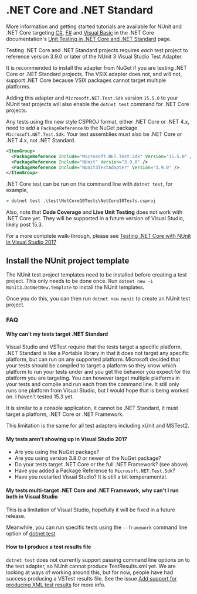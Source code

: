 # .NET Core and .NET Standard

More information and getting started tutorials are available for NUnit and .NET Core targeting [C#](https://docs.microsoft.com/en-us/dotnet/core/testing/unit-testing-with-nunit), [F#](https://docs.microsoft.com/en-us/dotnet/core/testing/unit-testing-fsharp-with-nunit) and [Visual Basic](https://docs.microsoft.com/en-us/dotnet/core/testing/unit-testing-visual-basic-with-nunit) in the .NET Core documentation's [Unit Testing in .NET Core and .NET Standard](https://docs.microsoft.com/en-us/dotnet/core/testing/) page.

Testing .NET Core and .NET Standard projects requires *each* test project to reference version 3.9.0 or later of the NUnit 3 Visual Studio Test Adapter.

It is recommended to install the adapter from NuGet if you are testing .NET Core or .NET Standard projects. The VSIX adapter does not, and will not, support .NET Core because VSIX packages cannot target multiple platforms.

Adding this adapter and `Microsoft.NET.Test.Sdk` version `15.5.0` to your NUnit test projects will also enable the `dotnet test` command for .NET Core projects.

Any tests using the new style CSPROJ format, either .NET Core or .NET 4.x, need to add a `PackageReference` to the NuGet package `Microsoft.NET.Test.Sdk`. Your test assemblies must also be .NET Core or .NET 4.x, not .NET Standard.

```xml
<ItemGroup>
  <PackageReference Include="Microsoft.NET.Test.Sdk" Version="15.5.0" />
  <PackageReference Include="NUnit" Version="3.9.0" />
  <PackageReference Include="NUnit3TestAdapter" Version="3.9.0" />
</ItemGroup>
```

.NET Core test can be run on the command line with `dotnet test`, for example,

```cmd
> dotnet test .\test\NetCore10Tests\NetCore10Tests.csproj
```

Also, note that **Code Coverage** and **Live Unit Testing** does not work with .NET Core yet. They will be supported in a future version of Visual Studio, likely post 15.3.

For a more complete walk-through, please see [Testing .NET Core with NUnit in Visual Studio 2017](http://www.alteridem.net/2017/05/04/test-net-core-nunit-vs2017/)

## Install the NUnit project template

The NUnit test project templates need to be installed before creating a test project. This only needs to be done once. Run `dotnet new -i NUnit3.DotNetNew.Template` to install the NUnit templates.

Once you do this, you can then run `dotnet new nunit` to create an NUnit test project.

### FAQ

#### Why can't my tests target .NET Standard

Visual Studio and VSTest require that the tests target a specific platform. .NET Standard is like a Portable library in that it does not target any specific platform, but can run on any supported platform. Microsoft decided that your tests should be compiled to target a platform so they know which platform to run your tests under and you get the behavior you expect for the platform you are targeting. You can however target multiple platforms in your tests and compile and run each from the command line. It still only runs one platform from Visual Studio, but I would hope that is being worked on. I haven't tested 15.3 yet.

It is similar to a console application, it cannot be .NET Standard, it must target a platform, .NET Core or .NET Framework.

This limitation is the same for all test adapters including xUnit and MSTest2.

#### My tests aren't showing up in Visual Studio 2017

- Are you using the NuGet package?
- Are you using version 3.8.0 or newer of the NuGet package?
- Do your tests target .NET Core or the full .NET Framework? (see above)
- Have you added a Package Reference to `Microsoft.NET.Test.Sdk`?
- Have you restarted Visual Studio? It is still a bit temperamental.

#### My tests multi-target .NET Core and .NET Framework, why can't I run both in Visual Studio

This is a limitation of Visual Studio, hopefully it will be fixed in a future release.

Meanwhile, you can run specific tests using the `--framework` command line option of [dotnet test](https://docs.microsoft.com/en-ca/dotnet/core/tools/dotnet-test?tabs=netcore2x)

#### How to I produce a test results file

`dotnet test` does not currently support passing command line options on to the test adapter, so NUnit
cannot produce TestResults.xml yet. We are looking at ways of working around this, but for now, people have
had success producing a VSTest results file. See the issue [Add support for producing XML test results](https://github.com/nunit/nunit3-vs-adapter/issues/323) for more info.
